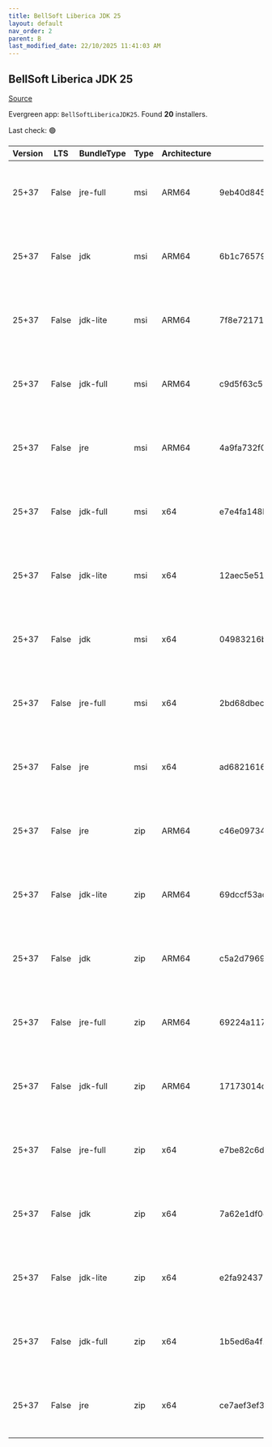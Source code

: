 ```yaml
---
title: BellSoft Liberica JDK 25
layout: default
nav_order: 2
parent: B
last_modified_date: 22/10/2025 11:41:03 AM
---
```


## BellSoft Liberica JDK 25

[Source](https://bell-sw.com/libericajdk/)

Evergreen app: `BellSoftLibericaJDK25`. Found **20** installers.

Last check: 🟢

| Version | LTS   | BundleType | Type | Architecture | Sha1                                     | Size      | URI                                                                                                                                                                                                              |
| ------- | ----- | ---------- | ---- | ------------ | ---------------------------------------- | --------- | ---------------------------------------------------------------------------------------------------------------------------------------------------------------------------------------------------------------- |
| 25+37   | False | jre-full   | msi  | ARM64        | 9eb40d845220e9447bd874a910e2621cc78053b0 | 49356800  | [https://github.com/bell-sw/Liberica/releases/download/25+37/bellsoft-jre25+37-windows-aarch64-full.msi](https://github.com/bell-sw/Liberica/releases/download/25+37/bellsoft-jre25+37-windows-aarch64-full.msi) |
| 25+37   | False | jdk        | msi  | ARM64        | 6b1c765794be32fbc1ce5d4081f821353c334528 | 204427264 | [https://github.com/bell-sw/Liberica/releases/download/25+37/bellsoft-jdk25+37-windows-aarch64.msi](https://github.com/bell-sw/Liberica/releases/download/25+37/bellsoft-jdk25+37-windows-aarch64.msi)           |
| 25+37   | False | jdk-lite   | msi  | ARM64        | 7f8e72171faa3e1693cd1a1bc8df0a84982cf8ff | 81014784  | [https://github.com/bell-sw/Liberica/releases/download/25+37/bellsoft-jdk25+37-windows-aarch64-lite.msi](https://github.com/bell-sw/Liberica/releases/download/25+37/bellsoft-jdk25+37-windows-aarch64-lite.msi) |
| 25+37   | False | jdk-full   | msi  | ARM64        | c9d5f63c52714a4c3afc184970f9929f5d8a6971 | 229269504 | [https://github.com/bell-sw/Liberica/releases/download/25+37/bellsoft-jdk25+37-windows-aarch64-full.msi](https://github.com/bell-sw/Liberica/releases/download/25+37/bellsoft-jdk25+37-windows-aarch64-full.msi) |
| 25+37   | False | jre        | msi  | ARM64        | 4a9fa732f0ee208936a638baace85c1b3401eab4 | 43859968  | [https://github.com/bell-sw/Liberica/releases/download/25+37/bellsoft-jre25+37-windows-aarch64.msi](https://github.com/bell-sw/Liberica/releases/download/25+37/bellsoft-jre25+37-windows-aarch64.msi)           |
| 25+37   | False | jdk-full   | msi  | x64          | e7e4fa148b44e2795e55893d328dd15fdacb1962 | 338907136 | [https://github.com/bell-sw/Liberica/releases/download/25+37/bellsoft-jdk25+37-windows-amd64-full.msi](https://github.com/bell-sw/Liberica/releases/download/25+37/bellsoft-jdk25+37-windows-amd64-full.msi)     |
| 25+37   | False | jdk-lite   | msi  | x64          | 12aec5e51f664981dfa7ee4b80d158f5a4a8705d | 83693568  | [https://github.com/bell-sw/Liberica/releases/download/25+37/bellsoft-jdk25+37-windows-amd64-lite.msi](https://github.com/bell-sw/Liberica/releases/download/25+37/bellsoft-jdk25+37-windows-amd64-lite.msi)     |
| 25+37   | False | jdk        | msi  | x64          | 04983216b01130f9a7a396c696a781ddf502c51d | 246333440 | [https://github.com/bell-sw/Liberica/releases/download/25+37/bellsoft-jdk25+37-windows-amd64.msi](https://github.com/bell-sw/Liberica/releases/download/25+37/bellsoft-jdk25+37-windows-amd64.msi)               |
| 25+37   | False | jre-full   | msi  | x64          | 2bd68dbececa63dae20d81d12f979b5401861235 | 117747712 | [https://github.com/bell-sw/Liberica/releases/download/25+37/bellsoft-jre25+37-windows-amd64-full.msi](https://github.com/bell-sw/Liberica/releases/download/25+37/bellsoft-jre25+37-windows-amd64-full.msi)     |
| 25+37   | False | jre        | msi  | x64          | ad6821616876bf8114772d6f23a49136f6271fa3 | 78163968  | [https://github.com/bell-sw/Liberica/releases/download/25+37/bellsoft-jre25+37-windows-amd64.msi](https://github.com/bell-sw/Liberica/releases/download/25+37/bellsoft-jre25+37-windows-amd64.msi)               |
| 25+37   | False | jre        | zip  | ARM64        | c46e09734fa94a26052271aff2279b9f47beedfa | 43057928  | [https://github.com/bell-sw/Liberica/releases/download/25+37/bellsoft-jre25+37-windows-aarch64.zip](https://github.com/bell-sw/Liberica/releases/download/25+37/bellsoft-jre25+37-windows-aarch64.zip)           |
| 25+37   | False | jdk-lite   | zip  | ARM64        | 69dccf53ac60783928c0e1293d639ea51f1a192d | 79978376  | [https://github.com/bell-sw/Liberica/releases/download/25+37/bellsoft-jdk25+37-windows-aarch64-lite.zip](https://github.com/bell-sw/Liberica/releases/download/25+37/bellsoft-jdk25+37-windows-aarch64-lite.zip) |
| 25+37   | False | jdk        | zip  | ARM64        | c5a2d7969623bf419f76b4b2556b505ca1b0b0a3 | 206515737 | [https://github.com/bell-sw/Liberica/releases/download/25+37/bellsoft-jdk25+37-windows-aarch64.zip](https://github.com/bell-sw/Liberica/releases/download/25+37/bellsoft-jdk25+37-windows-aarch64.zip)           |
| 25+37   | False | jre-full   | zip  | ARM64        | 69224a1176f0dd70924e8b4b1f5df5e1ec1dd5b7 | 48584493  | [https://github.com/bell-sw/Liberica/releases/download/25+37/bellsoft-jre25+37-windows-aarch64-full.zip](https://github.com/bell-sw/Liberica/releases/download/25+37/bellsoft-jre25+37-windows-aarch64-full.zip) |
| 25+37   | False | jdk-full   | zip  | ARM64        | 17173014d635f426c40f6cd7c6ffee034f351c71 | 231792752 | [https://github.com/bell-sw/Liberica/releases/download/25+37/bellsoft-jdk25+37-windows-aarch64-full.zip](https://github.com/bell-sw/Liberica/releases/download/25+37/bellsoft-jdk25+37-windows-aarch64-full.zip) |
| 25+37   | False | jre-full   | zip  | x64          | e7be82c6dcba6051b563150c107ef96b8fd5e0e4 | 117540219 | [https://github.com/bell-sw/Liberica/releases/download/25+37/bellsoft-jre25+37-windows-amd64-full.zip](https://github.com/bell-sw/Liberica/releases/download/25+37/bellsoft-jre25+37-windows-amd64-full.zip)     |
| 25+37   | False | jdk        | zip  | x64          | 7a62e1df0da604723115acfb3240a79cd1261771 | 248854787 | [https://github.com/bell-sw/Liberica/releases/download/25+37/bellsoft-jdk25+37-windows-amd64.zip](https://github.com/bell-sw/Liberica/releases/download/25+37/bellsoft-jdk25+37-windows-amd64.zip)               |
| 25+37   | False | jdk-lite   | zip  | x64          | e2fa9243793aa64acde285b6556a7d0f8b0559e0 | 82701417  | [https://github.com/bell-sw/Liberica/releases/download/25+37/bellsoft-jdk25+37-windows-amd64-lite.zip](https://github.com/bell-sw/Liberica/releases/download/25+37/bellsoft-jdk25+37-windows-amd64-lite.zip)     |
| 25+37   | False | jdk-full   | zip  | x64          | 1b5ed6a4f1285a5236efc7299fcb62ed8ed936cd | 341990240 | [https://github.com/bell-sw/Liberica/releases/download/25+37/bellsoft-jdk25+37-windows-amd64-full.zip](https://github.com/bell-sw/Liberica/releases/download/25+37/bellsoft-jdk25+37-windows-amd64-full.zip)     |
| 25+37   | False | jre        | zip  | x64          | ce7aef3ef3f894962016bbbf2f32fed4eb96e0c5 | 77773920  | [https://github.com/bell-sw/Liberica/releases/download/25+37/bellsoft-jre25+37-windows-amd64.zip](https://github.com/bell-sw/Liberica/releases/download/25+37/bellsoft-jre25+37-windows-amd64.zip)               |

